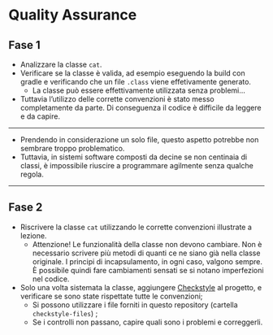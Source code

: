 # Quality Assurance

## Fase 1

* Analizzare la classe `cat`.
* Verificare se la classe è valida, ad esempio eseguendo la build con gradle e verificando che un file `.class` viene effetivamente generato.
    * La classe può essere effettivamente utilizzata senza problemi...
* Tuttavia l’utilizzo delle corrette convenzioni è stato messo completamente da parte. Di conseguenza il codice è difficile da leggere e da capire.
---
* Prendendo in considerazione un solo file, questo aspetto potrebbe non sembrare troppo problematico.
* Tuttavia, in sistemi software composti da decine se non centinaia di classi, è impossibile riuscire a programmare agilmente senza qualche regola.
---
## Fase 2

* Riscrivere la classe `cat` utilizzando le corrette convenzioni illustrate a lezione.
    * Attenzione! Le funzionalità della classe non devono cambiare.
    Non è necessario scrivere più metodi di quanti ce ne siano già nella classe originale.
    I principi di incapsulamento, in ogni caso, valgono sempre.
    È possibile quindi fare cambiamenti sensati se si notano imperfezioni nel codice.
* Solo una volta sistemata la classe, aggiungere [Checkstyle](https://unibo-lptsi-pss.github.io/07a-codestyle/#/15) al progetto, e verificare se sono state rispettate tutte le convenzioni;
  * Si possono utilizzare i file forniti in questo repository (cartella `checkstyle-files`) ;
  * Se i controlli non passano, capire quali sono i problemi e correggerli.


